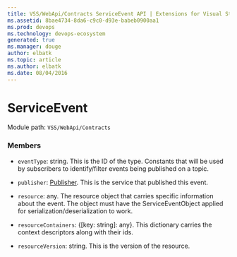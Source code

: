```yaml
---
title: VSS/WebApi/Contracts ServiceEvent API | Extensions for Visual Studio Team Services
ms.assetid: 8bae4734-8da6-c9c0-d93e-babeb0900aa1
ms.prod: devops
ms.technology: devops-ecosystem
generated: true
ms.manager: douge
author: elbatk
ms.topic: article
ms.author: elbatk
ms.date: 08/04/2016
---
```


# ServiceEvent

Module path: `VSS/WebApi/Contracts`


### Members

* `eventType`: string. This is the ID of the type. Constants that will be used by subscribers to identify/filter events being published on a topic.

* `publisher`: [Publisher](../../../VSS/WebApi/Contracts/Publisher.md). This is the service that published this event.

* `resource`: any. The resource object that carries specific information about the event. The object must have the ServiceEventObject applied for serialization/deserialization to work.

* `resourceContainers`: {[key: string]: any}. This dictionary carries the context descriptors along with their ids.

* `resourceVersion`: string. This is the version of the resource.

